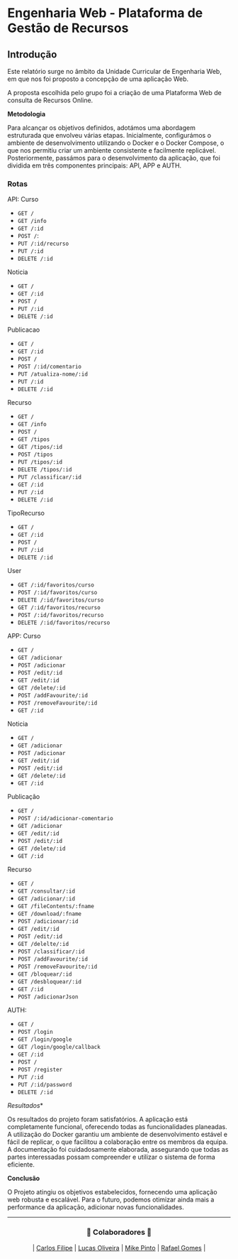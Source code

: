# Engenharia Web - Plataforma de Gestão de Recursos

## **Introdução**
Este relatório surge no âmbito da Unidade Curricular de Engenharia Web, em que nos foi proposto a concepção de uma aplicação Web.

A proposta escolhida pelo grupo foi a criação de uma Plataforma Web de consulta de Recursos Online.

**Metodologia**

Para alcançar os objetivos definidos, adotámos uma abordagem estruturada que envolveu várias etapas. Inicialmente, configurámos o ambiente de desenvolvimento utilizando o Docker e o Docker Compose, o que nos permitiu criar um ambiente consistente e facilmente replicável. Posteriormente, passámos para o desenvolvimento da aplicação, que foi dividida em três componentes principais: API, APP e AUTH.

### **Rotas**
API:
Curso
- `GET /`
- `GET /info`
- `GET /:id`
- `POST /`:
- `PUT /:id/recurso`
- `PUT /:id`
- `DELETE /:id`

Noticia
- `GET /`
- `GET /:id`
- `POST /`
- `PUT /:id`
- `DELETE /:id`

Publicacao
- `GET /`
- `GET /:id`
- `POST /`
- `POST /:id/comentario`
- `PUT /atualiza-nome/:id`
- `PUT /:id`
- `DELETE /:id`

Recurso
- `GET /`
- `GET /info`
- `POST /`
- `GET /tipos`
- `GET /tipos/:id`
- `POST /tipos`
- `PUT /tipos/:id`
- `DELETE /tipos/:id`
- `PUT /classificar/:id`
- `GET /:id`
- `PUT /:id`
- `DELETE /:id`

TipoRecurso
- `GET /`
- `GET /:id`
- `POST /`
- `PUT /:id`
- `DELETE /:id`


User
- `GET /:id/favoritos/curso`
- `POST /:id/favoritos/curso`
- `DELETE /:id/favoritos/curso`
- `GET /:id/favoritos/recurso`
- `POST /:id/favoritos/recurso`
- `DELETE /:id/favoritos/recurso`

APP:
Curso
- `GET /`
- `GET /adicionar`
- `POST /adicionar`
- `POST /edit/:id`
- `GET /edit/:id`
- `GET /delete/:id`
- `POST /addFavourite/:id`
- `POST /removeFavourite/:id`
- `GET /:id`

Noticia
- `GET /`
- `GET /adicionar`
- `POST /adicionar`
- `GET /edit/:id`
- `POST /edit/:id`
- `GET /delete/:id`
- `GET /:id`

Publicação
- `GET /`
- `POST /:id/adicionar-comentario`
- `GET /adicionar`
- `GET /edit/:id`
- `POST /edit/:id`
- `GET /delete/:id`
- `GET /:id`

Recurso
- `GET /`
- `GET /consultar/:id`
- `GET /adicionar/:id`
- `GET /fileContents/:fname`
- `GET /download/:fname`
- `POST /adicionar/:id`
- `GET /edit/:id`
- `POST /edit/:id`
- `GET /delelte/:id`
- `POST /classificar/:id`
- `POST /addFavourite/:id`
- `POST /removeFavourite/:id`
- `GET /bloquear/:id`
- `GET /desbloquear/:id`
- `GET /:id`
- `POST /adicionarJson`

AUTH:
- `GET /`
- `POST /login`
- `GET /login/google`
- `GET /login/google/callback`
- `GET /:id`
- `POST /`
- `POST /register`
- `PUT /:id`
- `PUT /:id/password`
- `DELETE /:id`

*Resultados**

Os resultados do projeto foram satisfatórios. A aplicação está completamente funcional, oferecendo todas as funcionalidades planeadas. A utilização do Docker garantiu um ambiente de desenvolvimento estável e fácil de replicar, o que facilitou a colaboração entre os membros da equipa. A documentação foi cuidadosamente elaborada, assegurando que todas as partes interessadas possam compreender e utilizar o sistema de forma eficiente.

**Conclusão**

O Projeto atingiu os objetivos estabelecidos, fornecendo uma aplicação web robusta e escalável. Para o futuro, podemos otimizar ainda mais a performance da aplicação, adicionar novas funcionalidades.

---

<h3 align="center">🚀 Colaboradores 🚀</h3>

<div align="center">

| [Carlos Filipe](https://github.com/cfad98) | [Lucas Oliveira](https://github.com/LucasOli20) | [Mike Pinto](https://github.com/mrmikept) | [Rafael Gomes](https://github.com/RafaGomes1) |

</div>
